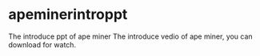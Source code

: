 # apeminerintroppt
The introduce ppt of ape miner
The introduce vedio of ape miner, you can download for watch.
